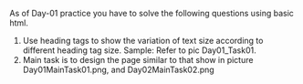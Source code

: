 As of Day-01 practice you have to solve the following questions using basic html.
1. Use heading tags to show the variation of text size according to different heading tag size.
    Sample: Refer to pic Day01_Task01.
2. Main task is to design the page similar to that show in picture Day01MainTask01.png, and Day02MainTask02.png